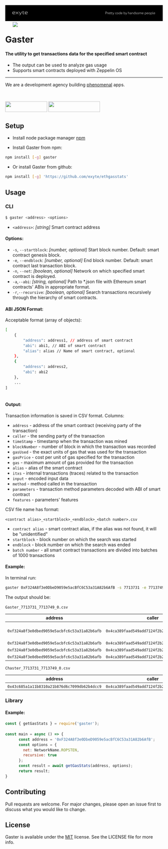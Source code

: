 <img src="https://raw.githubusercontent.com/exyte/media/master/common/header.png">
<img align="right" src="https://i.imgur.com/q1Zzh54.gif" width="480" />

<p><h1 align="left">Gaster</h1></p>

<p>
<h4>The utility to get transactions data for the specified smart contract</h4>
<ul>
    <li>The output can be used to analyze gas usage</li>
    <li>Supports smart contracts deployed with Zeppelin OS</li>
</ul>
</p>

___

<p> We are a development agency building
  <a href="https://clutch.co/profile/exyte#review-731233">phenomenal</a> apps.</p>

</br>

<a href="https://exyte.com/contacts"><img src="https://i.imgur.com/vGjsQPt.png" width="134" height="34"></a> <a href="https://twitter.com/exyteHQ"><img src="https://i.imgur.com/DngwSn1.png" width="165" height="34"></a>

## Setup
* Install node package manager [npm](https://nodejs.org/en/download/)

* Install Gaster from npm: 
```bash
npm install [-g] gaster
```

* Or install Gaster from github:
```bash
npm install [-g] 'https://github.com/exyte/ethgasstats'
```

## Usage
### CLI
```bash
$ gaster <address> <options>
```
*  `<address>`: *[string]* Smart contract address

#### Options:

*  `-s`, `--startblock`: *[number, optional]* Start block number. Default: smart contract genesis block.
*  `-e`, `--endblock`: *[number, optional]* End block number. Default: smart contract last transaction block.
*  `-n`, `--net`: *[boolean, optional]* Network on which specified smart contract is deployed.
*  `-a`,`--abi`: *[string, optional]* Path to *.json file with Ethereum smart contracts' ABIs in appropriate format.
*  `-r`,`--recursive`: *[boolean, optional]* Search transactions recursively through the hierarchy of smart contracts.

#### ABI JSON Format:

Acceptable format (array of objects):
```bash
[
    {
        "address": address1, // address of smart contract
        "abi": abi1, // ABI of smart contract
        "alias": alias // Name of smart contract, optional
    },
    {
        "address": address2,
        "abi": abi2
    },
    ...
]
    
```

#### Output:

Transaction information is saved in CSV format.
Columns:
*  `address` - address of the smart contract (receiving party of the transaction)
*  `caller` - the sending party of the transaction
*  `timeStamp` - timestamp when the transaction was mined
*  `blockNumber` - number of block in which the transaction was recorded
*  `gasUsed` - the exact units of gas that was used for the transaction
*  `gasPrice` - cost per unit of gas specified for the transaction
*  `gas` - maximum amount of gas provided for the transaction
*  `alias` - alias of the smart contract
*  `itxs` - internal transactions (traces) related to the transaction
*  `input` - encoded input data 
*  `method` - method called in the transaction 
*  `parameters` - transaction method parameters decoded with ABI of smart contract
*  `features` - parameters' features

CSV file name has format:

`<contract alias>_<startblock>_<endblock>_<batch number>.csv`

*  `contract alias` - smart contract alias, if the alias was not found, it will be "unidentified"
*  `startblock` - block number on which the search was started
*  `endblock` - block number on which the search was ended
*  `batch number` - all smart contract transactions are divided into batches of 1000 transactions

#### Example:
In terminal run:
```bash
gaster 0xF324A8f3e0DbeD9059e5acBfC6C53a31A82b6AfB -s 7713731 -e 7713749 --net ropsten -r
```

The output should be:

`Gaster_7713731_7713749_0.csv`

| address | caller | timeStamp | blockNumber | gasUsed | gasPrice | gas | alias | itxs | input | method | properties | features |
|---------| ------ |-----------|-------------|---------|----------|-----|-------|------|-------|--------|------------|----------|
|`0xf324a8f3e0dbed9059e5acbfc6c53a31a82b6afb`|`0x4ca389faad549add7124f2b215266ce162d964e7`|1586839485|7713731|557513|100000|557513|`Gaster`|`[]`|`0x60806...10032`|`Contract creation Gaster`|`{}`|`[]`|
|`0xf324a8f3e0dbed9059e5acbfc6c53a31a82b6afb`|`0x4ca389faad549add7124f2b215266ce162d964e7`|1586839616|7713738|245028|100000|245028|`Gaster`|`[{""from"":""0xf324a8f3e0dbed9059e5acbfc6c53a31a82b6afb"",""to"":"""",""contractAddress"":""0x43c685a1a11b8310a21b876d6c7099db62b4dcc9"",""type"":""create"",""input"":"""",""timeStamp"":""1586839616""}]`|`0xfebb0f7e`|`bar`|`{}`|`[]`|
|`0xf324a8f3e0dbed9059e5acbfc6c53a31a82b6afb`|`0x4ca389faad549add7124f2b215266ce162d964e7`|1586839708|7713744|64262|100000|64262|`Gaster`|`[]`|`0xc5d1c9...00000`|`foo`|`{""term"":""a"",""_store"":""hello""}`|`[{""name"":""_store"",""type"":""length"",""value"":5}]`|
|`0xf324a8f3e0dbed9059e5acbfc6c53a31a82b6afb`|`0x4ca389faad549add7124f2b215266ce162d964e7`|1586839797|7713747|67628|100000|68260|`Gaster`|`[{""from"":""0xf324a8f3e0dbed9059e5acbfc6c53a31a82b6afb"",""to"":""0x43c685a1a11b8310a21b876d6c7099db62b4dcc9"",""contractAddress"":"""",""type"":""call"",""input"":"""",""timeStamp"":""1586839797""}]`|`0xf32ca...00000`|`qux`|`{""term"":""64"",""_store"":""hi""}`|`[{""name"":""_store"",""type"":""length"",""value"":2}]`|

`Chaster_7713731_7713749_0.csv`

| address | caller | timeStamp | blockNumber | gasUsed | gasPrice | gas | alias | itxs | input | method | properties | features |
|---------| ------ |-----------|-------------|---------|----------|-----|-------|------|-------|--------|------------|----------|
|`0x43c685a1a11b8310a21b876d6c7099db62b4dcc9`|`0x4ca389faad549add7124f2b215266ce162d964e7`|1586839833|7713749|35107|100000|36507|`Chaster`|`[]`|`0xc5d1c9...00000`|`foo`|`{""term"":""3e8"",""_store"":""hey""}`|`[{""name"":""_store"",""type"":""length"",""value"":3}]`|

### Library
#### Example:
``` js
const { getGasStats } = require('gaster');

const main = async () => {
      const address = '0xF324A8f3e0DbeD9059e5acBfC6C53a31A82b6AfB';
      const options = {
        net: NetworkName.ROPSTEN,
        recursive: true
      };
      const result = await getGasStats(address, options);
      return result;
}
```

## Contributing
Pull requests are welcome. For major changes, please open an issue first to discuss what you would like to change.

## License
Gaster is available under the [MIT](https://choosealicense.com/licenses/mit/) license. See the LICENSE file for more info. 



